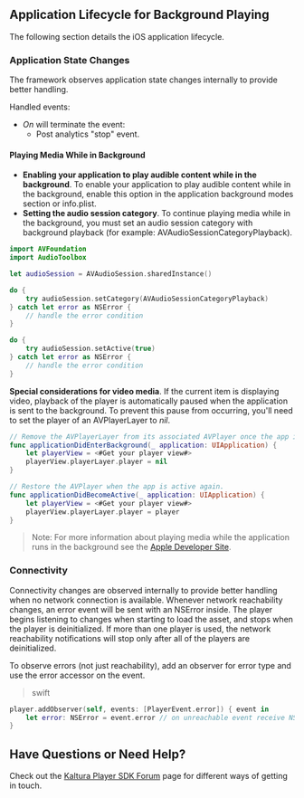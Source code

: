 
## Application Lifecycle for Background Playing 

The following section details the iOS application lifecycle.

### Application State Changes  

The framework observes application state changes internally to provide better handling.

Handled events:
* *On* will terminate the event:
	* Post analytics "stop" event.

#### Playing Media While in Background  

* **Enabling your application to play audible content while in the background**. To enable your application to play audible content while in the background, enable this option in the application background modes section or info.plist.
* **Setting the audio session category**. To continue playing media while in the background, you must set an audio session category with background playback (for example: AVAudioSessionCategoryPlayback).

```swift
import AVFoundation
import AudioToolbox

let audioSession = AVAudioSession.sharedInstance()

do {
    try audioSession.setCategory(AVAudioSessionCategoryPlayback)
} catch let error as NSError {
    // handle the error condition
}

do {
    try audioSession.setActive(true)
} catch let error as NSError {
    // handle the error condition
}
```

**Special considerations for video media**. If the current item is displaying video, playback of the player is automatically paused when the application is sent to the background. To prevent this pause from occurring, you'll need to set the player of an AVPlayerLayer to *nil*.

```swift
// Remove the AVPlayerLayer from its associated AVPlayer once the app is in the background.
func applicationDidEnterBackground(_ application: UIApplication) {
    let playerView = <#Get your player view#>
    playerView.playerLayer.player = nil
}

// Restore the AVPlayer when the app is active again.
func applicationDidBecomeActive(_ application: UIApplication) {
    let playerView = <#Get your player view#>
    playerView.playerLayer.player = player
}
```

> Note: For more information about playing media while the application runs in the background see the [Apple Developer Site](https://developer.apple.com/library/content/qa/qa1668/_index.html).
 
### Connectivity

Connectivity changes are observed internally to provide better handling when no network connection is available.
Whenever network reachability changes, an error event will be sent with an NSError inside.
The player begins listening to changes when starting to load the asset, and stops when the player is deinitialized.
If more than one player is used, the network reachability notifications will stop only after all of the players are deinitialized.


To observe errors (not just reachability), add an observer for error type and use the error accessor on the event.
>swift

```swift
player.addObserver(self, events: [PlayerEvent.error]) { event in
    let error: NSError = event.error // on unreachable event receive NSError with relevant data
}
```

## Have Questions or Need Help?

Check out the [Kaltura Player SDK Forum](https://forum.kaltura.org/c/playkit) page for different ways of getting in touch.
